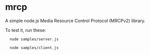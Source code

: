 # mrcp 

A simple node.js Media Resource Control Protocol (MRCPv2) library.

To test it, run these:
```
  node samples/server.js
```

```
  node samples/client.js
```

